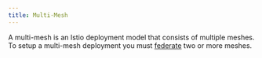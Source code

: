 ```yaml
---
title: Multi-Mesh
---
```


A multi-mesh is an Istio deployment model that consists of multiple meshes. To
setup a multi-mesh deployment you must
[federate](/docs/reference/glossary/#mesh-federation) two or more meshes.

